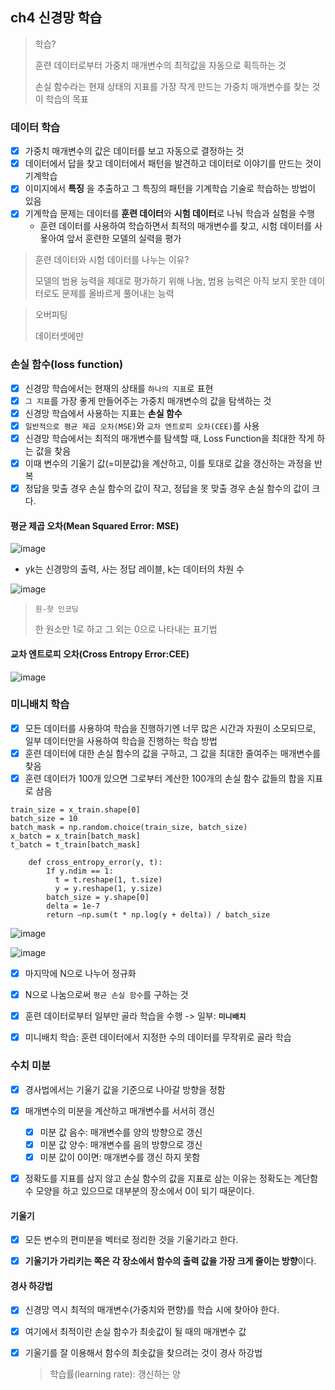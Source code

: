 ## ch4 신경망 학습
> 학습? 
> 
> 훈련 데이터로부터 가중치 매개변수의 최적값을 자동으로 획득하는 것
>
> 손실 함수라는 현재 상태의 지표를 가장 작게 만드는 가중치 매개변수를 찾는 것이 학습의 목표

### 데이터 학습
- [x] 가중치 매개변수의 값은 데이터를 보고 자동으로 결정하는 것
- [x] 데이터에서 답을 찾고 데이터에서 패턴을 발견하고 데이터로 이야기를 만드는 것이 기계학습
- [x] 이미지에서 **특징** 을 추출하고 그 특징의 패턴을 기계학습 기술로 학습하는 방법이 있음
- [x] 기계학습 문제는 데이터를 **훈련 데이터**와 **시험 데이터**로 나눠 학습과 실험을 수행
  - 훈련 데이터를 사용하여 학습하면서 최적의 매개변수를 찾고, 시험 데이터를 사욯아여 앞서 훈련한 모델의 실력을 평가     

> 훈련 데이터와 시험 데이터를 나누는 이유?
>
> 모델의 범용 능력을 제대로 평가하기 위해 나눔, 범용 능력은 아직 보지 못한 데이터로도 문제를 올바르게 풀어내는 능력 

> 오버피팅
> 
> 데이터셋에만 

### 손실 함수(loss function)
- [x] 신경망 학습에서는 현재의 상태를 `하나의 지표`로 표현
- [x] `그 지표`를 가장 좋게 만들어주는 가중치 매개변수의 값을 탐색하는 것
- [x] 신경망 학습에서 사용하는 지표는 **손실 함수**
- [x] `일반적으로 평균 제곱 오차(MSE)`와 `교차 엔트로피 오차(CEE)`를 사용
- [x] 신경망 학습에서는 최적의 매개변수를 탐색할 때, Loss Function을 최대한 작게 하는 값을 찾음
- [x] 이때 변수의 기울기 값(=미분값)을 계산하고, 이를 토대로 값을 갱신하는 과정을 반복
- [x] 정답을 맞출 경우 손실 함수의 값이 작고, 정답을 못 맞출 경우 손실 함수의 값이 크다.

#### 평균 제곱 오차(Mean Squared Error: MSE)

![image](https://user-images.githubusercontent.com/83503188/161380730-167d27db-a931-4216-8340-871f0cc1caf2.png)

- yk는 신경망의 출력, 사는 정답 레이블, k는 데이터의 차원 수

![image](https://user-images.githubusercontent.com/83503188/161380735-6fd95089-25af-4815-962d-a88d16c8402a.png)

> `원-핫 인코딩`
> 
> 한 원소만 1로 하고 그 외는 0으로 나타내는 표기법

#### 교차 엔트로피 오차(Cross Entropy Error:CEE)

![image](https://user-images.githubusercontent.com/83503188/161380738-5b97b9b3-0681-45e7-9e2d-e76c6812c3cb.png)

### 미니배치 학습
- [x] 모든 데이터를 사용하여 학습을 진행하기엔 너무 많은 시간과 자원이 소모되므로, 일부 데이터만을 사용하여 학습을 진행하는 학습 방법
- [x] 훈련 데이터에 대한 손실 함수의 값을 구하고, 그 값을 최대한 줄여주는 매개변수를 찾음
- [x] 훈련 데이터가 100개 있으면 그로부터 계산한 100개의 손실 함수 값들의 합을 지표로 삼음

```
train_size = x_train.shape[0]
batch_size = 10
batch_mask = np.random.choice(train_size, batch_size)
x_batch = x_train[batch_mask]
t_batch = t_train[batch_mask]
        
    def cross_entropy_error(y, t):
        If y.ndim == 1:
          t = t.reshape(1, t.size)
          y = y.reshape(1, y.size)
        batch_size = y.shape[0]
        delta = 1e-7
        return –np.sum(t * np.log(y + delta)) / batch_size
```
![image](https://user-images.githubusercontent.com/83503188/161380741-9ec4e221-d1c6-4c8d-bab3-bac2ea37ec7c.png)

![image](https://user-images.githubusercontent.com/83503188/162561521-8c831fb6-e10b-4503-8f62-908ce42317b4.png)


- [x] 마지막에 N으로 나누어 정규화
- [x] N으로 나눔으로써 `평균 손실 함수`를 구하는 것
- [x] 훈련 데이터로부터 일부만 골라 학습을 수행 -> 일부: **`미니배치`**
- [x] 미니배치 학습: 훈련 데이터에서 지정한 수의 데이터를 무작위로 골라 학습


### 수치 미분
- [x] 경사법에서는 기울기 값을 기준으로 나아갈 방향을 정함
- [x] 매개변수의 미분을 계산하고 매개변수를 서서히 갱신
  - [x] 미분 값 음수: 매개변수를 양의 방향으로 갱신
  - [x] 미분 값 양수: 매개변수를 음의 방향으로 갱신
  - [x] 미분 값이 0이면: 매개변수를 갱신 하지 못함
- [x] 정확도를 지표를 삼지 않고 손실 함수의 값을 지표로 삼는 이유는 정확도는 계단함수 모양을 하고 있으므로 대부분의 장소에서 0이 되기 때문이다.


#### 기울기
- [x] 모든 변수의 편미분을 벡터로 정리한 것을 기울기라고 한다.
- [x] **기울기가 가리키는 쪽은 각 장소에서 함수의 출력 값을 가장 크게 줄이는 방향**이다.


#### 경사 하강법
- [x] 신경망 역시 최적의 매개변수(가중치와 편향)를 학습 시에 찾아야 한다.
- [x] 여기에서 최적이란 손실 함수가 최솟값이 될 때의 매개변수 값
- [x] 기울기를 잘 이용해서 함수의 최솟값을 찾으려는 것이 경사 하강법 
  > 학습률(learning rate): 갱신하는 양 

